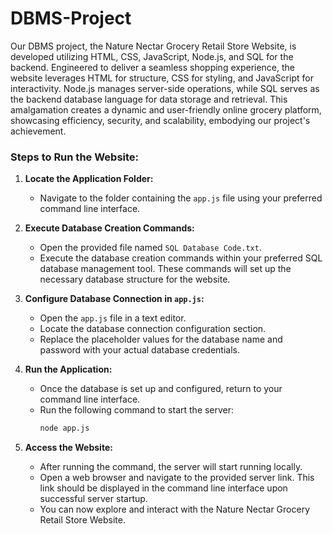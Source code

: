 # DBMS-Project
Our DBMS project, the Nature Nectar Grocery Retail Store Website, is developed utilizing HTML, CSS, JavaScript, Node.js, and SQL for the backend. Engineered to deliver a seamless shopping experience, the website leverages HTML for structure, CSS for styling, and JavaScript for interactivity. Node.js manages server-side operations, while SQL serves as the backend database language for data storage and retrieval. This amalgamation creates a dynamic and user-friendly online grocery platform, showcasing efficiency, security, and scalability, embodying our project's achievement.

### Steps to Run the Website:

1. **Locate the Application Folder:**
   - Navigate to the folder containing the `app.js` file using your preferred command line interface.

2. **Execute Database Creation Commands:**
   - Open the provided file named `SQL Database Code.txt`.
   - Execute the database creation commands within your preferred SQL database management tool. These commands will set up the necessary database structure for the website.

3. **Configure Database Connection in `app.js`:**
   - Open the `app.js` file in a text editor.
   - Locate the database connection configuration section.
   - Replace the placeholder values for the database name and password with your actual database credentials.

4. **Run the Application:**
   - Once the database is set up and configured, return to your command line interface.
   - Run the following command to start the server:
     ```bash
     node app.js
     ```
5. **Access the Website:**
   - After running the command, the server will start running locally.
   - Open a web browser and navigate to the provided server link. This link should be displayed in the command line interface upon successful server startup.
   - You can now explore and interact with the Nature Nectar Grocery Retail Store Website.



